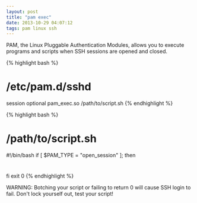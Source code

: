```yaml
---
layout: post
title: "pam exec"
date: 2013-10-29 04:07:12
tags: pam linux ssh
---
```


</p>
PAM, the Linux Pluggable Authentication Modules, allows you to execute programs and scripts when SSH sessions are opened and closed.


{% highlight bash %}
# /etc/pam.d/sshd
session optional        pam_exec.so     /path/to/script.sh
{% endhighlight %}

{% highlight bash %}
# /path/to/script.sh

#!/bin/bash
if [ $PAM_TYPE = "open_session" ]; then
  # 
fi
exit 0
{% endhighlight %}
</p>

<p>
WARNING: Botching your script or failing to return 0 will cause SSH login to fail. Don't lock yourself out, test your script!
<p>
